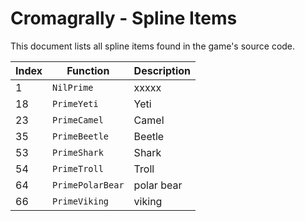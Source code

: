 # Cromagrally - Spline Items

This document lists all spline items found in the game's source code.

| Index | Function | Description |
|-------|----------|-------------|
| 1 | `NilPrime` | xxxxx |
| 18 | `PrimeYeti` | Yeti |
| 23 | `PrimeCamel` | Camel |
| 35 | `PrimeBeetle` | Beetle |
| 53 | `PrimeShark` | Shark |
| 54 | `PrimeTroll` | Troll |
| 64 | `PrimePolarBear` | polar bear |
| 66 | `PrimeViking` | viking |

